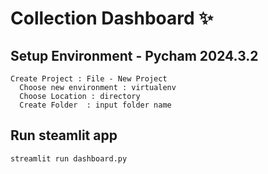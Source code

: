 #  Collection Dashboard ✨

## Setup Environment - Pycham 2024.3.2
```
Create Project : File - New Project
  Choose new environment : virtualenv
  Choose Location : directory
  Create Folder  : input folder name

```

## Run steamlit app
```
streamlit run dashboard.py
```
